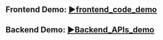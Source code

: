 ## Frontend Demo: [▶️frontend_code_demo](https://drive.google.com/file/d/17evZn_4QlNyzeO2o0fDwJCVSr6PUTURd/view?usp=share_link)

## Backend Demo: [▶️Backend_APIs_demo](https://drive.google.com/file/d/15YVkcTgyfz5TueCoHa4dbQvT4oesrnPP/view?usp=sharing)
